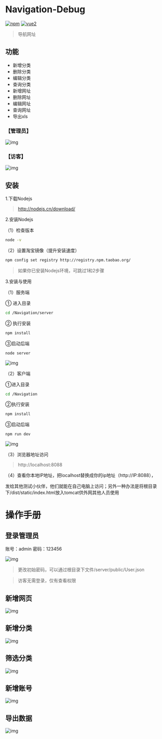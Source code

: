 # Navigation-Debug

[![npm](https://img.shields.io/npm/v/vue-lowdb.svg)](https://www.npmjs.com/package/vue-lowdb) [![vue2](https://img.shields.io/badge/vue-2.x-brightgreen.svg)](https://vuejs.org/)

> 导航网址

## 功能

* 新增分类
* 删除分类
* 编辑分类
* 查询分类
* 新增网址
* 删除网址
* 编辑网址
* 查询网址
* 导出xls

### 【管理员】
![img](./static/image/demo.png)

### 【访客】
![img](./static/image/demo2.png)


## 安装

1.下载Nodejs

>http://nodejs.cn/download/

2.安装Nodejs

（1）检查版本
```bash
node -v
```
（2）设置淘宝镜像（提升安装速度）
```bash
npm config set registry http://registry.npm.taobao.org/
```

>如果你已安装Nodejs环境，可跳过1和2步骤

3.安装与使用

（1）服务端

① 进入目录
```bash
cd /Navigation/server
```
② 执行安装
```bash
npm install
```

③启动后端
```bash
node server
```

![img](static/image/back-end-server.png)

（2）客户端

①进入目录
```bash
cd /Navigation
```
②执行安装
```bash
npm install
```
③启动后端
```bash
npm run dev
```
![img](static/image/front-end-server.png)

（3）浏览器地址访问
>http://localhost:8088

（4）查看你本地IP地址，把localhost替换成你的ip地址（http://IP:8088），

发给其他测试小伙伴，他们就能在自己电脑上访问；另外一种办法是将根目录下/dist/static/index.html放入tomcat供外网其他人员使用



# 操作手册

## 登录管理员

账号：admin
密码：123456

![img](static/image/login.jpg)

>更改初始密码，可以通过根目录下文件/server/public/User.json

>访客无需登录，仅有查看权限

## 新增网页

![img](static/image/add_url.jpg)


## 新增分类

![img](static/image/add_category.jpg)


## 筛选分类

![img](static/image/add_category2.jpg)

## 新增账号

![img](static/image/add_username.jpg)

## 导出数据

![img](static/image/add_output.jpg)


